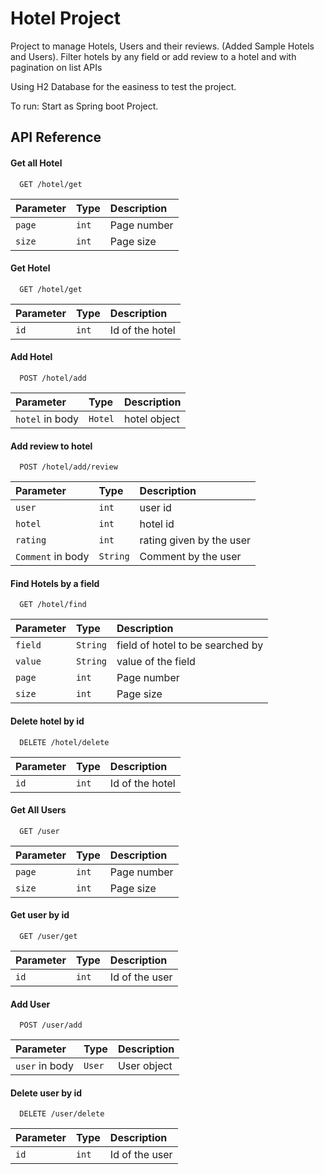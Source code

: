 
# Hotel Project

Project to manage Hotels, Users and their reviews.
(Added Sample Hotels and Users).
Filter hotels by any field or add review to a hotel and with pagination on list APIs
 
Using H2 Database for the easiness to test the project.

To run: Start as Spring boot Project.




## API Reference

#### Get all Hotel

```http
  GET /hotel/get
```

| Parameter | Type     | Description                |
| :-------- | :------- | :------------------------- |
| `page` | `int` | Page number |
| `size` | `int` | Page size |

#### Get Hotel

```http
  GET /hotel/get
```

| Parameter | Type     | Description                       |
| :-------- | :------- | :-------------------------------- |
| `id`      | `int` | Id of the hotel |

#### Add Hotel

```http
  POST /hotel/add
```

| Parameter | Type     | Description                       |
| :-------- | :------- | :-------------------------------- |
| `hotel` in body       | `Hotel` | hotel object |

#### Add review to hotel

```http
  POST /hotel/add/review
```

| Parameter | Type     | Description                       |
| :-------- | :------- | :-------------------------------- |
| `user`      | `int` | user id |
| `hotel`      | `int` | hotel id |
| `rating`      | `int` | rating given by the user |
| `Comment` in body       | `String` | Comment by the user |

#### Find Hotels by a field

```http
  GET /hotel/find
```

| Parameter | Type     | Description                       |
| :-------- | :------- | :-------------------------------- |
| `field`      | `String` | field of hotel to be searched by  |
| `value`      | `String` | value of the field |
| `page` | `int` | Page number |
| `size` | `int` | Page size |

#### Delete hotel by id

```http
  DELETE /hotel/delete
```

| Parameter | Type     | Description                       |
| :-------- | :------- | :-------------------------------- |
| `id`      | `int` | Id of the hotel |

#### Get All Users

```http
  GET /user
```

| Parameter | Type     | Description                       |
| :-------- | :------- | :-------------------------------- |
| `page` | `int` | Page number |
| `size` | `int` | Page size |

#### Get user by id

```http
  GET /user/get
```

| Parameter | Type     | Description                       |
| :-------- | :------- | :-------------------------------- |
| `id`      | `int` | Id of the user |


#### Add User

```http
  POST /user/add
```

| Parameter | Type     | Description                       |
| :-------- | :------- | :-------------------------------- |
| `user` in body       | `User` | User object |


#### Delete user by id

```http
  DELETE /user/delete
```

| Parameter | Type     | Description                       |
| :-------- | :------- | :-------------------------------- |
| `id`      | `int` | Id of the user |
